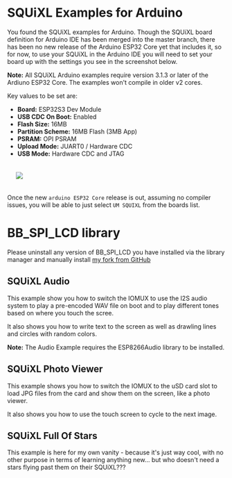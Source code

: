 # SQUiXL Examples for Arduino
You found the SQUiXL examples for Arduino. Though the SQUiXL board definition for Arduino IDE has been merged into the master branch, there has been no new release of the Arduino ESP32 Core yet that includes it, so for now, to use your SQUiXL in the Arduino IDE you will need to set your board up with the settings you see in the screenshot below.

**Note:** All SQUiXL Arduino examples require version 3.1.3 or later of the Ardiuno ESP32 Core. The examples won't compile in older v2 cores. 

Key values to be set are:

- **Board:** ESP32S3 Dev Module
- **USB CDC On Boot:** Enabled
- **Flash Size:** 16MB
- **Partition Scheme:** 16MB Flash (3MB App)
- **PSRAM:** OPI PSRAM
- **Upload Mode:** JUART0 / Hardware CDC
- **USB Mode:** Hardware CDC and JTAG


<img src="https://squixl.io/images/Temporary_Arduino_IDE_Board_Settings.jpg" style="padding:20px;"/>

Once the new `arduino ESP32 Core` release is out, assuming no compiler issues, you will be able to just select `UM SQUIXL` from the boards list.

# BB_SPI_LCD library
Please uninstall any version of BB_SPI_LCD you have installed via the library manager and manually install [my fork from GitHub](https://github.com/unexpectedmaker/bb_spi_lcd)


## SQUiXL Audio
This example show you how to switch the IOMUX to use the I2S audio system to play a pre-encoded WAV file on boot and to play different tones based on where you touch the scree.

It also shows you how to write text to the screen as well as drawling lines and circles with random colors.

**Note:** The Audio Example requires the ESP8266Audio library to be installed.

## SQUiXL Photo Viewer
This example shows you how to switch the IOMUX to the uSD card slot to load JPG files from the card and show them on the screen, like a photo viewer.

It also shows you how to use the touch screen to cycle to the next image.

## SQUiXL Full Of Stars
This example is here for my own vanity - because it's just way cool, with no other purpose in terms of learning anything new... but who doesn't need a stars flying past them on their SQUiXL???